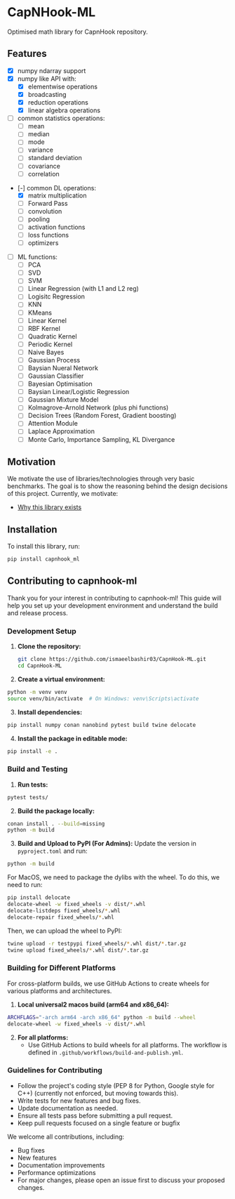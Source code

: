 # CapNHook-ML

Optimised math library for CapnHook repository.

## Features
- [x] numpy ndarray support
- [x] numpy like API with:
    - [x] elementwise operations
    - [x] broadcasting
    - [x] reduction operations
    - [x] linear algebra operations
     
- [ ] common statistics operations:
    - [ ] mean
    - [ ] median
    - [ ] mode
    - [ ] variance
    - [ ] standard deviation
    - [ ] covariance
    - [ ] correlation
          
- [-] common DL operations:
    - [x] matrix multiplication
    - [ ] Forward Pass
    - [ ] convolution
    - [ ] pooling
    - [ ] activation functions
    - [ ] loss functions
    - [ ] optimizers

- [ ] ML functions:
    - [ ] PCA
    - [ ] SVD
    - [ ] SVM
    - [ ] Linear Regression (with L1 and L2 reg)
    - [ ] Logisitc Regression
    - [ ] KNN
    - [ ] KMeans
    - [ ] Linear Kernel
    - [ ] RBF Kernel
    - [ ] Quadratic Kernel
    - [ ] Periodic Kernel
    - [ ] Naive Bayes
    - [ ] Gaussian Process
    - [ ] Baysian Nueral Network
    - [ ] Gaussian Classifier
    - [ ] Bayesian Optimisation
    - [ ] Baysian Linear/Logistic Regression
    - [ ] Gaussian Mixture Model
    - [ ] Kolmagrove-Arnold Network (plus phi functions)
    - [ ] Decision Trees (Random Forest, Gradient boosting)
    - [ ] Attention Module
    - [ ] Laplace Approximation
    - [ ] Monte Carlo, Importance Sampling, KL Divergance

## Motivation

We motivate the use of libraries/technologies through very basic benchmarks. The goal is to show the reasoning behind the design decisions of this project. Currently, we motivate:
- [Why this library exists](motivation/numpy_slow_motivation/)

## Installation
To install this library, run:
```bash
pip install capnhook_ml
```

## Contributing to capnhook-ml

Thank you for your interest in contributing to capnhook-ml! This guide will help you set up your development environment and understand the build and release process.

### Development Setup

1. **Clone the repository:**
   ```bash
   git clone https://github.com/ismaeelbashir03/CapnHook-ML.git
   cd CapnHook-ML
   ```
2. **Create a virtual environment:**
```bash
python -m venv venv
source venv/bin/activate  # On Windows: venv\Scripts\activate
```
3. **Install dependencies:**
```bash
pip install numpy conan nanobind pytest build twine delocate
```
4. **Install the package in editable mode:**
```bash
pip install -e .
```

### Build and Testing
1. **Run tests:**
```bash
pytest tests/
```
2. **Build the package locally:**
```bash
conan install . --build=missing
python -m build
```

3. **Build and Upload to PyPI (For Admins):**
Update the version in `pyproject.toml` and run:
```bash
python -m build
```

For MacOS, we need to package the dylibs with the wheel. To do this, we need to run:
```bash
pip install delocate
delocate-wheel -w fixed_wheels -v dist/*.whl
delocate-listdeps fixed_wheels/*.whl
delocate-repair fixed_wheels/*.whl
```

Then, we can upload the wheel to PyPI:
```bash
twine upload -r testpypi fixed_wheels/*.whl dist/*.tar.gz
twine upload fixed_wheels/*.whl dist/*.tar.gz
```

### Building for Different Platforms
For cross-platform builds, we use GitHub Actions to create wheels for various platforms and architectures.

1. **Local universal2 macos build (arm64 and x86_64):**
```bash 
ARCHFLAGS="-arch arm64 -arch x86_64" python -m build --wheel
delocate-wheel -w fixed_wheels -v dist/*.whl
```

2. **For all platforms:**
   - Use GitHub Actions to build wheels for all platforms. The workflow is defined in `.github/workflows/build-and-publish.yml`.

### Guidelines for Contributing
- Follow the project's coding style (PEP 8 for Python, Google style for C++) (currently not enforced, but moving towards this).
- Write tests for new features and bug fixes.
- Update documentation as needed.
- Ensure all tests pass before submitting a pull request.
- Keep pull requests focused on a single feature or bugfix

We welcome all contributions, including:

- Bug fixes
- New features
- Documentation improvements
- Performance optimizations
- For major changes, please open an issue first to discuss your proposed changes.